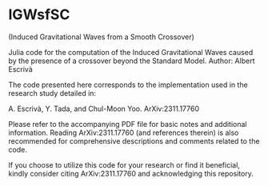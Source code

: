 # IGWsfSC

(Induced Gravitational Waves from a Smooth Crossover)

Julia code for the computation of the Induced Gravitational Waves caused by the presence of a crossover beyond the Standard Model. 
Author: Albert Escrivà

The code presented here corresponds to the implementation used in the research study detailed in:

A. Escrivà, Y. Tada, and Chul-Moon Yoo. ArXiv:2311.17760


Please refer to the accompanying PDF file for basic notes and additional information. Reading ArXiv:2311.17760 (and references therein) is also recommended for comprehensive descriptions and comments related to the code.

If you choose to utilize this code for your research or find it beneficial, kindly consider citing ArXiv:2311.17760 and acknowledging this repository.
